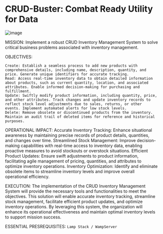 # CRUD-Buster: Combat Ready Utility for Data

![image](https://github.com/andrewten45/CRUD-Buster/assets/54324007/1c5854ac-0b45-435b-b00f-a16c05d94f5f)


MISSION: Implement a robust CRUD Inventory Management System to solve critical business problems associated with inventory management.

OBJECTIVES:

    Create: Establish a seamless process to add new products with comprehensive details, including name, description, quantity, and price. Generate unique identifiers for accurate tracking.
    Read: Access real-time inventory data to obtain detailed information about products, such as current quantity, location, and associated attributes. Enable informed decision-making for purchasing and fulfillment.
    Update: Swiftly modify product information, including quantity, price, and other attributes. Track changes and update inventory records to reflect stock level adjustments due to sales, returns, or other events. Implement automated alerts for low stock levels.
    Delete: Remove obsolete or discontinued products from the inventory. Maintain an audit trail of deleted items for reference and historical purposes.

OPERATIONAL IMPACT:
    Accurate Inventory Tracking: Enhance situational awareness by maintaining precise records of product details, quantities, and changes over time.
    Streamlined Stock Management: Improve decision-making capabilities with real-time access to inventory data, enabling proactive measures to avoid stockouts or overstock situations.
    Efficient Product Updates: Ensure swift adjustments to product information, facilitating agile management of pricing, quantities, and attributes to optimize inventory operations.
    Inventory Optimization: Identify and eliminate obsolete items to streamline inventory levels and improve overall operational efficiency.

EXECUTION:
The implementation of the CRUD Inventory Management System will provide the necessary tools and functionalities to meet the objectives. This solution will enable accurate inventory tracking, streamline stock management, facilitate efficient product updates, and optimize inventory operations. By leveraging this system, the organization will enhance its operational effectiveness and maintain optimal inventory levels to support mission success.

ESSENTIAL PRESREQUISITES:
`Lamp Stack / WampServer`
